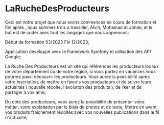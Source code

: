 

# LaRucheDesProducteurs

Ceci est notre projet que nous avons commencés en cours de formation et fini aprés , nous sommes trois a travailler, Alvin, Mohamad et Johan, et le but est de coder avec tout les langages que nous apprenons;

Début de formation 03/2023 Fin 12/2023;

Application developpé avec le Framework Symfony et utilisation des API Google; 

La Ruche Des Producteurs est un site qui références les producteurs locaux de votre département ou de votre région, si vous partez en vacances vous pourrez aussi découvrir les producteurs. 
Vous aurez la possibilité après votre inscription, de mettre en favoris vos producteurs et de suivre leurs actualités ( nouvelle récolte, l'évolution des produits ), de liker et de partager à vos amis;

Du cote des producteurs, vous aurez la possibilité de présenter votre métier, votre exploitation par le biais de photos et de texte;
Mettre en avant vos produits fraichement récoltés avec vos nouvelles publications dans le fil d'actualité;



  
